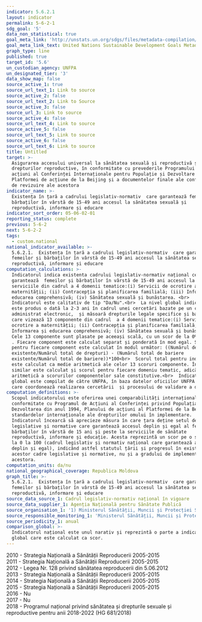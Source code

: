 ```yaml
---
indicator: 5.6.2.1
layout: indicator
permalink: 5-6-2-1
sdg_goal: '5'
data_non_statistical: true
goal_meta_link: 'http://unstats.un.org/sdgs/files/metadata-compilation/Metadata-Goal-5.pdf'
goal_meta_link_text: United Nations Sustainable Development Goals Metadata (pdf 634kB)
graph_type: line
published: true
target_id: '5.6'
un_custodian_agency: UNFPA
un_designated_tier: '3'
data_show_map: false
source_active_1: true
source_url_text_1: Link to source
source_active_2: false
source_url_text_2: Link to Source
source_active_3: false
source_url_3: Link to source
source_active_4: false
source_url_text_4: Link to source
source_active_5: false
source_url_text_5: Link to source
source_active_6: false
source_url_text_6: Link to source
title: Untitled
target: >-
  Asigurarea accesului universal la sănătatea sexuală și reproductivă și a
  drepturilor reproductive, în conformitate cu prevederile Programului de
  acțiuni al Conferinței Internaționale pentru Populație și Dezvoltare și ale
  Platformei de acțiune de la Beijing și a documentelor finale ale conferințelor
  de revizuire ale acestora
indicator_name: >-
  Existența în țară a cadrului legislativ-normativ  care garantează femeilor și
  bărbaților în vârstă de 15-49 ani accesul la sănătatea sexuală și
  reproductivă, informare și educare
indicator_sort_order: 05-06-02-01
reporting_status: complete
previous: 5-6-2
next: 5-6-2-2
tags:
  - custom.national
national_indicator_available: >-
  5.6.2.1.  Existența în țară a cadrului legislativ-normativ  care garantează
  femeilor și bărbaților în vârstă de 15-49 ani accesul la sănătatea sexuală și
  reproductivă, informare și educare
computation_calculations: >-
  Indicatorul indica existenta cadrului legislativ-normativ național ce
  garantează  femeilor și bărbaților în vârstă de 15-49 ani accesul la
  serviciile din cadrul a 4 domenii tematice:(i) Servicii de ocrotire a
  maternității; (ii) Contracepția și planificarea familială; (iii) Informarea și
  educarea comprehensivă; (iv) Sănătatea sexuală și bunăstarea. <br> 
  Indicatorul este calitativ de tip "Da/Nu".<br>  La nivel global indicatorul
  este produs o dată la 2-3 ani în cadrul unei cercetări bazate pe un chestionar
  administrat electronic,  și măsoară drepturile legale specifice și barierele
  care vizează 13 componente din cadrul  a 4 domenii tematice:(i) Servicii de
  ocrotire a maternității; (ii) Contracepția și planificarea familială; (iii)
  Informarea și educarea comprehensivă; (iv) Sănătatea sexuală și bunăstarea.
  Cele 13 componente sunt plasate pe aceeași scală, cu un scor de la 0% la 100%
  . Fiecare component este calculat separat și ponderată în mod egal. Scorul
  pentru fiecare component este calculat în modul următor: ((Numărul de drepturi
  existente/Numărul total de drepturi) - (Numărul total de bariere
  existente/Numărul total de bariere))*100<br>  Scorul total pentru indicator
  este calculat ca medie aritmetică ale celor 13 scoruri componente. În mod
  similar este calculat și scorul pentru fiecare domeniu tematic, adică ca medie
  aritmetică a scorurilor componentelor sale constitutive.<br>  Indicatorul
  global este compilat de către UNFPA, în baza datelor oficiilor UNFPA de țară
  care coordonează realizarea cercetării  și procesului de validare a datelor.
computation_definitions: >-
  Scopul indicatorului este oferirea unei comparabilități internaționale în
  conformitate cu Programul de Acțiuni al Conferinței privind Populația și
  Dezvoltarea din anul 1994, Planului de acțiuni al Platformei de la Beijing, și
  standardelor internaționale ale drepturilor omului în implementare.
  Indicatorul încearcă să aprecieze măsura în care țara deține setul de actele
  legislative și normative care garantează accesul deplin și egal al femeilor și
  bărbaților în vârstă de 15 ani și peste la serviciile de sănătate
  reproductivă, informare și educație. Acesta reprezintă un scor pe o scală de
  la 0 la 100 (cadrul legislativ și normativ național care garantează acces
  deplin și egal), indicând astfel statutul țării și progresul în existența
  acestor cadre legislative și normative, nu și a gradului de implementare a
  acestora.
computation_units: da/nu
national_geographical_coverage: Republica Moldova
graph_title: >-
  5.6.2.1.  Existența în țară a cadrului legislativ-normativ  care garantează
  femeilor și bărbaților în vârstă de 15-49 ani accesul la sănătatea sexuală și
  reproductivă, informare și educare
source_data_source_1: Cadrul legislativ-normativ național în vigoare
source_data_supplier_1: Agenția Națională pentru Sănătate Publică
source_organisation_1: '1) Ministerul Sănătății, Muncii și Protecției Sociale<br>  2) UNFPA'
source_responsible_monitoring_1: 'Ministerul Sănătății, Muncii și Protecției Sociale<br>  UNFPA'
source_periodicity_1: anual
comparison_global: >-
  Indicatorul național este unul narativ și reprezintă o parte a indicatorului
  global care este calculat ca scor.
---
```

2010 - Strategia Națională a Sănătății Reproducerii 2005-2015<br>
2011 - Strategia Națională a Sănătății Reproducerii 2005-2015<br>
2012 - Legea Nr. 128 privind sănătatea reproducerii din 5.06.2012<br>
2013 - Strategia Națională a Sănătății Reproducerii 2005-2015<br>
2014 - Strategia Națională a Sănătății Reproducerii 2005-2015<br>
2015 - Strategia Națională a Sănătății Reproducerii 2005-2015<br>
2016 - Nu<br>
2017 - Nu<br>
2018 - Programul național privind sănătatea și drepturile sexuale și reproductive pentru anii 2018-2022 (HG 681/2018)
